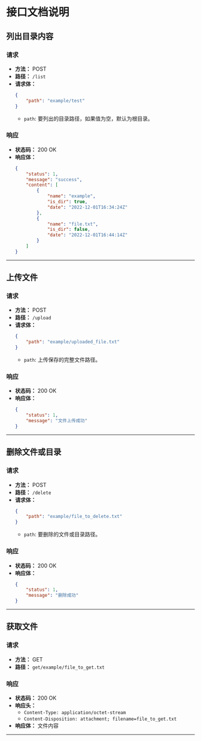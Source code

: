 # 接口文档说明

## 列出目录内容

### 请求

- **方法：** POST
- **路径：** `/list`
- **请求体：**
  ```json
  {
      "path": "example/test"
  }
  ```
    - `path`: 要列出的目录路径，如果值为空，默认为根目录。

### 响应

- **状态码：** 200 OK
- **响应体：**
  ```json
  {
      "status": 1,
      "message": "success",
      "content": [
          {
              "name": "example",
              "is_dir": true,
              "date": "2022-12-01T16:34:24Z"
          },
          {
              "name": "file.txt",
              "is_dir": false,
              "date": "2022-12-01T16:44:14Z"
          }
      ]
  }
  ```

---

## 上传文件

### 请求

- **方法：** POST
- **路径：** `/upload`
- **请求体：**
  ```json
  {
      "path": "example/uploaded_file.txt"
  }
  ```
    - `path`: 上传保存的完整文件路径。

### 响应

- **状态码：** 200 OK
- **响应体：**
  ```json
  {
      "status": 1,
      "message": "文件上传成功"
  }
  ```

---

## 删除文件或目录

### 请求

- **方法：** POST
- **路径：** `/delete`
- **请求体：**
  ```json
  {
      "path": "example/file_to_delete.txt"
  }
  ```
    - `path`: 要删除的文件或目录路径。

### 响应

- **状态码：** 200 OK
- **响应体：**
  ```json
  {
      "status": 1,
      "message": "删除成功"
  }
  ```

---

## 获取文件

### 请求

- **方法：** GET
- **路径：** `get/example/file_to_get.txt`

### 响应

- **状态码：** 200 OK
- **响应头：**
  - `Content-Type: application/octet-stream`
  - `Content-Disposition: attachment; filename=file_to_get.txt`
- **响应体：** 文件内容

---
